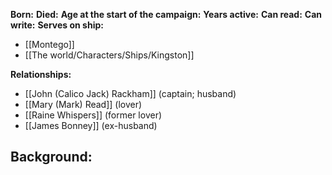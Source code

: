 **Born:** 
**Died:** 
**Age at the start of the campaign:** 
**Years active:** 
**Can read:** 
**Can write:** 
**Serves on ship:**
- [[Montego]]
- [[The world/Characters/Ships/Kingston]]

**Relationships:**
- [[John (Calico Jack) Rackham]] (captain; husband)
- [[Mary (Mark) Read]] (lover)
- [[Raine Whispers]] (former lover)
- [[James Bonney]] (ex-husband)

**Background:**
- 